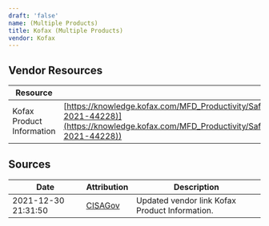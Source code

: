 ```yaml
---
draft: 'false'
name: (Multiple Products)
title: Kofax (Multiple Products)
vendor: Kofax
---
```


## Vendor Resources
| Resource | Link |
| --- | --- |
| Kofax Product Information | [https://knowledge.kofax.com/MFD_Productivity/SafeCom/Product_Information/SafeCom_and_Log4j_vulnerability_(CVE-2021-44228)](https://knowledge.kofax.com/MFD_Productivity/SafeCom/Product_Information/SafeCom_and_Log4j_vulnerability_(CVE-2021-44228)) |



## Sources
| Date | Attribution | Description |
| --- | --- | --- |
| 2021-12-30 21:31:50 | [CISAGov](https://raw.githubusercontent.com/cisagov/log4j-affected-db/develop/README.md) | Updated vendor link Kofax Product Information.  |
